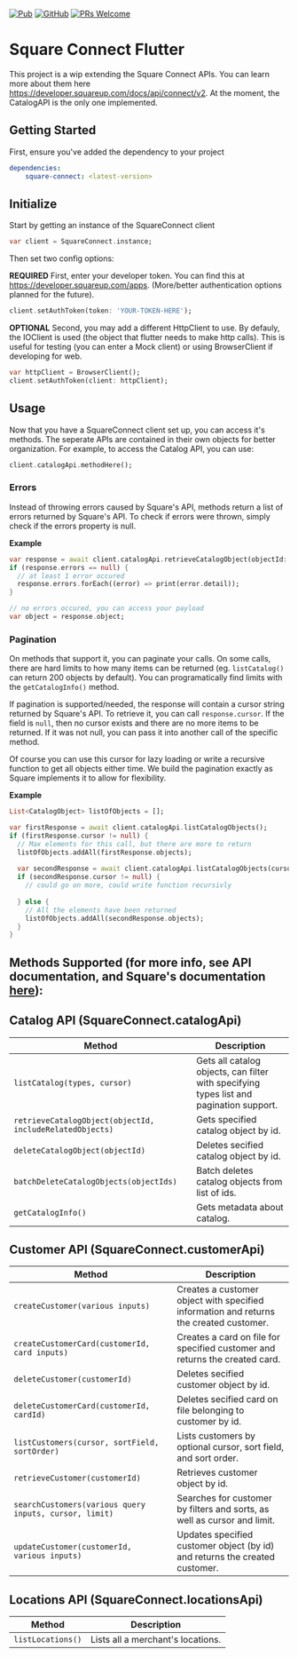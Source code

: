 [![Pub](https://img.shields.io/pub/v/square_connect.svg?style=flat-square)](https://pub.dev/packages/square_connect)
[![GitHub](https://img.shields.io/github/license/mtwichel/square-connect-flutter-library.svg?style=flat-square)](https://github.com/mtwichel/square-connect-flutter-library/blob/master/LICENSE)
[![PRs Welcome](https://img.shields.io/badge/PRs-welcome-brightgreen.svg?style=flat-square)](https://github.com/mtwichel/square-connect-flutter-library)
# Square Connect Flutter

This project is a wip extending the Square Connect APIs. You can learn more about them here https://developer.squareup.com/docs/api/connect/v2. At the moment, the CatalogAPI is the only one implemented.

## Getting Started

First, ensure you've added the dependency to your project
```yaml
dependencies:
    square-connect: <latest-version>
```

## Initialize

Start by getting an instance of the SquareConnect client

```dart
var client = SquareConnect.instance;
```

Then set two config options:

**REQUIRED** First, enter your developer token. You can find this at https://developer.squareup.com/apps. (More/better authentication options planned for the future).

```dart
client.setAuthToken(token: 'YOUR-TOKEN-HERE');
```

**OPTIONAL** Second, you may add a different HttpClient to use. By defauly, the IOClient is used (the object that flutter needs to make http calls). This is useful for testing (you can enter a Mock client) or using BrowserClient if developing for web.

```dart
var httpClient = BrowserClient();
client.setAuthToken(client: httpClient);
```

## Usage
Now that you have a SquareConnect client set up, you can access it's methods. The seperate APIs are contained in their own objects for better organization. For example, to access the Catalog API, you can use:
```dart
client.catalogApi.methodHere();
```
### Errors
Instead of throwing errors caused by Square's API, methods return a list of errors returned by Square's API. To check if errors were thrown, simply check if the errors property is null.

**Example**
```dart
var response = await client.catalogApi.retrieveCatalogObject(objectId: 'fake-obj-id');
if (response.errors == null) {
  // at least 1 error occured
  response.errors.forEach((error) => print(error.detail));
}

// no errors occured, you can access your payload
var object = response.object;
```

### Pagination
On methods that support it, you can paginate your calls. On some calls, there are hard limits to how many items can be returned (eg. `listCatalog()` can return 200 objects by default). You can programatically find limits with the `getCatalogInfo()` method.

If pagination is supported/needed, the response will contain a cursor string returned by Square's API. To retrieve it, you can call `response.cursor`. If the field is `null`, then no cursor exists and there are no more items to be returned. If it was not null, you can pass it into another call of the specific method.

Of course you can use this cursor for lazy loading or write a recursive function to get all objects either time. We build the pagination exactly as Square implements it to allow for flexibility.

**Example**
```dart
List<CatalogObject> listOfObjects = [];

var firstResponse = await client.catalogApi.listCatalogObjects();
if (firstResponse.cursor != null) {
  // Max elements for this call, but there are more to return
  listOfObjects.addAll(firstResponse.objects);
  
  var secondResponse = await client.catalogApi.listCatalogObjects(cursor: firstResponse.cursor);
  if (secondResponse.cursor != null) {
    // could go on more, could write function recursivly
    
  } else {
    // All the elements have been returned
    listOfObjects.addAll(secondResponse.objects);
  }
}
```

## Methods Supported (for more info, see API documentation, and Square's documentation [here](https://developer.squareup.com/docs/api/connect/v2)):
## Catalog API (SquareConnect.catalogApi)
Method | Description
--- | ---
`listCatalog(types, cursor)` | Gets all catalog objects, can filter with specifying types list and pagination support.
`retrieveCatalogObject(objectId, includeRelatedObjects)` | Gets specified catalog object by id.
`deleteCatalogObject(objectId)` | Deletes secified catalog object by id.
`batchDeleteCatalogObjects(objectIds)` | Batch deletes catalog objects from list of ids.
`getCatalogInfo()` | Gets metadata about catalog.

## Customer API (SquareConnect.customerApi)
Method | Description
--- | ---
`createCustomer(various inputs)` | Creates a customer object with specified information and returns the created customer.
`createCustomerCard(customerId, card inputs)` | Creates a card on file for specified customer and returns the created card.
`deleteCustomer(customerId)` | Deletes secified customer object by id.
`deleteCustomerCard(customerId, cardId)` | Deletes secified card on file belonging to customer by id.
`listCustomers(cursor, sortField, sortOrder)` | Lists customers by optional cursor, sort field, and sort order.
`retrieveCustomer(customerId)` | Retrieves customer object by id.
`searchCustomers(various query inputs, cursor, limit)` | Searches for customer by filters and sorts, as well as cursor and limit.
`updateCustomer(customerId, various inputs)` | Updates specified customer object (by id) and returns the created customer.

## Locations API (SquareConnect.locationsApi)
Method | Description
--- | ---
`listLocations()` | Lists all a merchant's locations.



